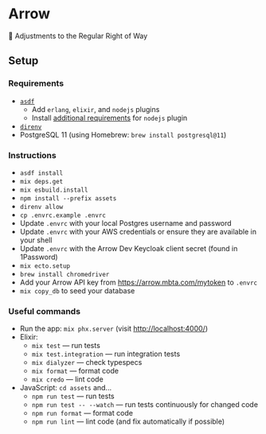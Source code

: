# Arrow

🏹 Adjustments to the Regular Right of Way

## Setup

### Requirements

- [`asdf`](https://github.com/asdf-vm/asdf)
  - Add `erlang`, `elixir`, and `nodejs` plugins
  - Install [additional requirements][nodejs-reqs] for `nodejs` plugin
- [`direnv`](https://github.com/direnv/direnv)
- PostgreSQL 11 (using Homebrew: `brew install postgresql@11`)

[nodejs-reqs]: https://github.com/asdf-vm/asdf-nodejs#requirements

### Instructions

- `asdf install`
- `mix deps.get`
- `mix esbuild.install`
- `npm install --prefix assets`
- `direnv allow`
- `cp .envrc.example .envrc`
- Update `.envrc` with your local Postgres username and password
- Update `.envrc` with your AWS credentials or ensure they are available in your shell
- Update `.envrc` with the Arrow Dev Keycloak client secret (found in 1Password)
- `mix ecto.setup`
- `brew install chromedriver`
- Add your Arrow API key from https://arrow.mbta.com/mytoken to `.envrc`
- `mix copy_db` to seed your database

### Useful commands

- Run the app: `mix phx.server` (visit <http://localhost:4000/>)
- Elixir:
  - `mix test` — run tests
  - `mix test.integration` — run integration tests
  - `mix dialyzer` — check typespecs
  - `mix format` — format code
  - `mix credo` — lint code
- JavaScript: `cd assets` and...
  - `npm run test` — run tests
  - `npm run test -- --watch` — run tests continuously for changed code
  - `npm run format` — format code
  - `npm run lint` — lint code (and fix automatically if possible)
